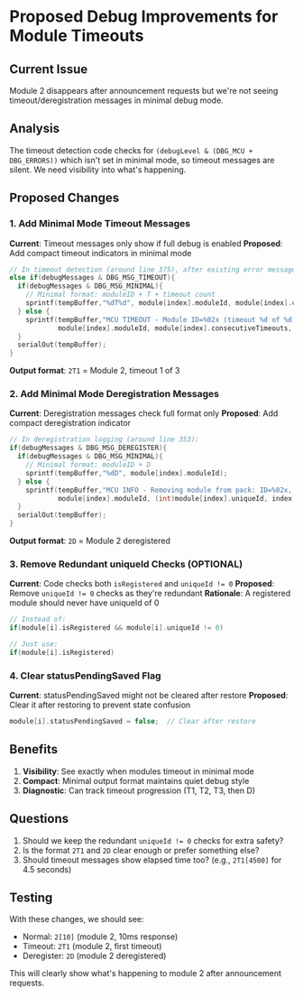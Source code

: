 # Proposed Debug Improvements for Module Timeouts

## Current Issue
Module 2 disappears after announcement requests but we're not seeing timeout/deregistration messages in minimal debug mode.

## Analysis
The timeout detection code checks for `(debugLevel & (DBG_MCU + DBG_ERRORS))` which isn't set in minimal mode, so timeout messages are silent. We need visibility into what's happening.

## Proposed Changes

### 1. Add Minimal Mode Timeout Messages
**Current**: Timeout messages only show if full debug is enabled
**Proposed**: Add compact timeout indicators in minimal mode

```c
// In timeout detection (around line 375), after existing error message:
else if(debugMessages & DBG_MSG_TIMEOUT){
  if(debugMessages & DBG_MSG_MINIMAL){
    // Minimal format: moduleID + T + timeout count
    sprintf(tempBuffer,"%dT%d", module[index].moduleId, module[index].consecutiveTimeouts);
  } else {
    sprintf(tempBuffer,"MCU TIMEOUT - Module ID=%02x (timeout %d of %d)",
            module[index].moduleId, module[index].consecutiveTimeouts, MCU_MAX_CONSECUTIVE_TIMEOUTS);
  }
  serialOut(tempBuffer);
}
```

**Output format**: `2T1` = Module 2, timeout 1 of 3

### 2. Add Minimal Mode Deregistration Messages  
**Current**: Deregistration messages check full format only
**Proposed**: Add compact deregistration indicator

```c
// In deregistration logging (around line 353):
if(debugMessages & DBG_MSG_DEREGISTER){
  if(debugMessages & DBG_MSG_MINIMAL){
    // Minimal format: moduleID + D
    sprintf(tempBuffer,"%dD", module[index].moduleId);
  } else {
    sprintf(tempBuffer,"MCU INFO - Removing module from pack: ID=%02x, UID=%08x, Index=%d", 
            module[index].moduleId, (int)module[index].uniqueId, index);
  }
  serialOut(tempBuffer);
}
```

**Output format**: `2D` = Module 2 deregistered

### 3. Remove Redundant uniqueId Checks (OPTIONAL)
**Current**: Code checks both `isRegistered` and `uniqueId != 0`
**Proposed**: Remove `uniqueId != 0` checks as they're redundant
**Rationale**: A registered module should never have uniqueId of 0

```c
// Instead of:
if(module[i].isRegistered && module[i].uniqueId != 0)

// Just use:
if(module[i].isRegistered)
```

### 4. Clear statusPendingSaved Flag
**Current**: statusPendingSaved might not be cleared after restore
**Proposed**: Clear it after restoring to prevent state confusion

```c
module[i].statusPendingSaved = false;  // Clear after restore
```

## Benefits
1. **Visibility**: See exactly when modules timeout in minimal mode
2. **Compact**: Minimal output format maintains quiet debug style
3. **Diagnostic**: Can track timeout progression (T1, T2, T3, then D)

## Questions
1. Should we keep the redundant `uniqueId != 0` checks for extra safety?
2. Is the format `2T1` and `2D` clear enough or prefer something else?
3. Should timeout messages show elapsed time too? (e.g., `2T1[4500]` for 4.5 seconds)

## Testing
With these changes, we should see:
- Normal: `2[10]` (module 2, 10ms response)
- Timeout: `2T1` (module 2, first timeout)
- Deregister: `2D` (module 2 deregistered)

This will clearly show what's happening to module 2 after announcement requests.